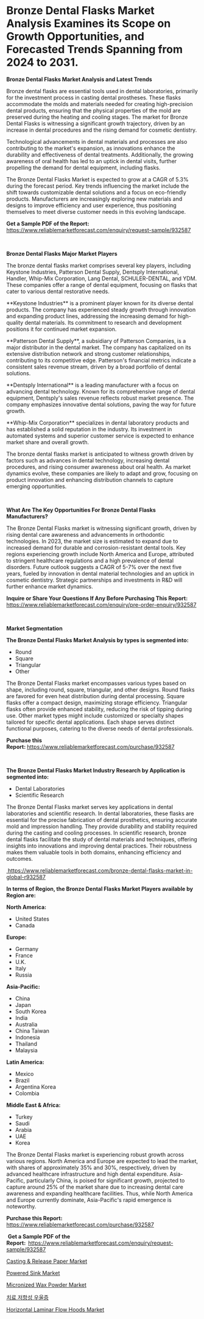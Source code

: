 <p><h1>Bronze Dental Flasks Market Analysis Examines its Scope on Growth Opportunities, and Forecasted Trends Spanning from 2024 to 2031.</h1></p><p><strong>Bronze Dental Flasks Market Analysis and Latest Trends</strong></p>
<p><p>Bronze dental flasks are essential tools used in dental laboratories, primarily for the investment process in casting dental prostheses. These flasks accommodate the molds and materials needed for creating high-precision dental products, ensuring that the physical properties of the mold are preserved during the heating and cooling stages. The market for Bronze Dental Flasks is witnessing a significant growth trajectory, driven by an increase in dental procedures and the rising demand for cosmetic dentistry. </p><p>Technological advancements in dental materials and processes are also contributing to the market's expansion, as innovations enhance the durability and effectiveness of dental treatments. Additionally, the growing awareness of oral health has led to an uptick in dental visits, further propelling the demand for dental equipment, including flasks.</p><p>The Bronze Dental Flasks Market is expected to grow at a CAGR of 5.3% during the forecast period. Key trends influencing the market include the shift towards customizable dental solutions and a focus on eco-friendly products. Manufacturers are increasingly exploring new materials and designs to improve efficiency and user experience, thus positioning themselves to meet diverse customer needs in this evolving landscape.</p></p>
<p><strong>Get a Sample PDF of the Report:&nbsp;</strong> <a href="https://www.reliablemarketforecast.com/enquiry/request-sample/932587?utm_campaign=1102&utm_medium=2&utm_source=Github&utm_content=ia&utm_term=03122024&utm_id=bronze-dental-flasks">https://www.reliablemarketforecast.com/enquiry/request-sample/932587</a></p>
<p>&nbsp;</p>
<p><strong>Bronze Dental Flasks Major Market Players</strong></p>
<p><p>The bronze dental flasks market comprises several key players, including Keystone Industries, Patterson Dental Supply, Dentsply International, Handler, Whip-Mix Corporation, Lang Dental, SCHULER-DENTAL, and YDM. These companies offer a range of dental equipment, focusing on flasks that cater to various dental restorative needs.</p><p>**Keystone Industries** is a prominent player known for its diverse dental products. The company has experienced steady growth through innovation and expanding product lines, addressing the increasing demand for high-quality dental materials. Its commitment to research and development positions it for continued market expansion.</p><p>**Patterson Dental Supply**, a subsidiary of Patterson Companies, is a major distributor in the dental market. The company has capitalized on its extensive distribution network and strong customer relationships, contributing to its competitive edge. Patterson's financial metrics indicate a consistent sales revenue stream, driven by a broad portfolio of dental solutions.</p><p>**Dentsply International** is a leading manufacturer with a focus on advancing dental technology. Known for its comprehensive range of dental equipment, Dentsply's sales revenue reflects robust market presence. The company emphasizes innovative dental solutions, paving the way for future growth.</p><p>**Whip-Mix Corporation** specializes in dental laboratory products and has established a solid reputation in the industry. Its investment in automated systems and superior customer service is expected to enhance market share and overall growth.</p><p>The bronze dental flasks market is anticipated to witness growth driven by factors such as advances in dental technology, increasing dental procedures, and rising consumer awareness about oral health. As market dynamics evolve, these companies are likely to adapt and grow, focusing on product innovation and enhancing distribution channels to capture emerging opportunities.</p></p>
<p>&nbsp;</p>
<p><strong>What Are The Key Opportunities For Bronze Dental Flasks Manufacturers?</strong></p>
<p><p>The Bronze Dental Flasks market is witnessing significant growth, driven by rising dental care awareness and advancements in orthodontic technologies. In 2023, the market size is estimated to expand due to increased demand for durable and corrosion-resistant dental tools. Key regions experiencing growth include North America and Europe, attributed to stringent healthcare regulations and a high prevalence of dental disorders. Future outlook suggests a CAGR of 5-7% over the next five years, fueled by innovation in dental material technologies and an uptick in cosmetic dentistry. Strategic partnerships and investments in R&D will further enhance market dynamics.</p></p>
<p><strong>Inquire or Share Your Questions If Any Before Purchasing This Report:</strong> <a href="https://www.reliablemarketforecast.com/enquiry/pre-order-enquiry/932587?utm_campaign=1102&utm_medium=2&utm_source=Github&utm_content=ia&utm_term=03122024&utm_id=bronze-dental-flasks">https://www.reliablemarketforecast.com/enquiry/pre-order-enquiry/932587</a></p>
<p>&nbsp;</p>
<p><strong>Market Segmentation</strong></p>
<p><strong>The Bronze Dental Flasks Market Analysis by types is segmented into:</strong></p>
<p><ul><li>Round</li><li>Square</li><li>Triangular</li><li>Other</li></ul></p>
<p><p>The Bronze Dental Flasks market encompasses various types based on shape, including round, square, triangular, and other designs. Round flasks are favored for even heat distribution during dental processing. Square flasks offer a compact design, maximizing storage efficiency. Triangular flasks often provide enhanced stability, reducing the risk of tipping during use. Other market types might include customized or specialty shapes tailored for specific dental applications. Each shape serves distinct functional purposes, catering to the diverse needs of dental professionals.</p></p>
<p><strong>Purchase this Report:&nbsp;</strong><a href="https://www.reliablemarketforecast.com/purchase/932587?utm_campaign=1102&utm_medium=2&utm_source=Github&utm_content=ia&utm_term=03122024&utm_id=bronze-dental-flasks">https://www.reliablemarketforecast.com/purchase/932587</a></p>
<p>&nbsp;</p>
<p><strong>The Bronze Dental Flasks Market Industry Research by Application is segmented into:</strong></p>
<p><ul><li>Dental Laboratories</li><li>Scientific Research</li></ul></p>
<p><p>The Bronze Dental Flasks market serves key applications in dental laboratories and scientific research. In dental laboratories, these flasks are essential for the precise fabrication of dental prosthetics, ensuring accurate mold and impression handling. They provide durability and stability required during the casting and cooling processes. In scientific research, bronze dental flasks facilitate the study of dental materials and techniques, offering insights into innovations and improving dental practices. Their robustness makes them valuable tools in both domains, enhancing efficiency and outcomes.</p></p>
<p><a href="https://www.reliablemarketforecast.com/bronze-dental-flasks-market-in-global-r932587?utm_campaign=1102&utm_medium=2&utm_source=Github&utm_content=ia&utm_term=03122024&utm_id=bronze-dental-flasks">&nbsp;https://www.reliablemarketforecast.com/bronze-dental-flasks-market-in-global-r932587</a></p>
<p><strong>In terms of Region, the Bronze Dental Flasks Market Players available by Region are:</strong></p>
<p>
    <p> <strong> North America: </strong>
        <ul>
            <li>United States</li>
            <li>Canada</li>
        </ul>
        </p> 
    <p> <strong> Europe: </strong>
        <ul>
            <li>Germany</li>
            <li>France</li>
            <li>U.K.</li>
            <li>Italy</li>
            <li>Russia</li>
        </ul>
        </p> 
    <p> <strong> Asia-Pacific: </strong>
        <ul>
            <li>China</li>
            <li>Japan</li>
            <li>South Korea</li>
            <li>India</li>
            <li>Australia</li>
            <li>China Taiwan</li>
            <li>Indonesia</li>
            <li>Thailand</li>
            <li>Malaysia</li>
        </ul>
        </p> 
    <p> <strong> Latin America: </strong>
        <ul>
            <li>Mexico</li>
            <li>Brazil</li>
            <li>Argentina Korea</li>
            <li>Colombia</li>
        </ul>
        </p> 
    <p> <strong> Middle East & Africa: </strong>
        <ul>
            <li>Turkey</li>
            <li>Saudi</li>
            <li>Arabia</li>
            <li>UAE</li>
            <li>Korea</li>
        </ul>
    </p>
    </p>
<p><p>The Bronze Dental Flasks market is experiencing robust growth across various regions. North America and Europe are expected to lead the market, with shares of approximately 35% and 30%, respectively, driven by advanced healthcare infrastructure and high dental expenditure. Asia-Pacific, particularly China, is poised for significant growth, projected to capture around 25% of the market share due to increasing dental care awareness and expanding healthcare facilities. Thus, while North America and Europe currently dominate, Asia-Pacific's rapid emergence is noteworthy.</p></p>
<p><strong>Purchase this Report: </strong><a href="https://www.reliablemarketforecast.com/purchase/932587?utm_campaign=1102&utm_medium=2&utm_source=Github&utm_content=ia&utm_term=03122024&utm_id=bronze-dental-flasks">https://www.reliablemarketforecast.com/purchase/932587</a></p>
<p>&nbsp;<strong>Get a Sample PDF of the Report:&nbsp;&nbsp;</strong><a href="https://www.reliablemarketforecast.com/enquiry/request-sample/932587?utm_campaign=1102&utm_medium=2&utm_source=Github&utm_content=ia&utm_term=03122024&utm_id=bronze-dental-flasks">https://www.reliablemarketforecast.com/enquiry/request-sample/932587</a></p>
<p><strong></strong></p>
<p><p><a href="https://issuu.com/reportprime-2/docs/casting-release-paper-market-size-2030.pptx?utm_campaign=1102&utm_medium=2&utm_source=Github&utm_content=ia&utm_term=03122024&utm_id=bronze-dental-flasks">Casting & Release Paper Market</a></p><p><a href="https://www.linkedin.com/pulse/insights-global-powered-sink-market-forecasted-growth-63-regional-853af?utm_campaign=1102&utm_medium=2&utm_source=Github&utm_content=ia&utm_term=03122024&utm_id=bronze-dental-flasks">Powered Sink Market</a></p><p><a href="https://issuu.com/reportprime-2/docs/micronized-wax-powder-market-size-2030.pptx?utm_campaign=1102&utm_medium=2&utm_source=Github&utm_content=ia&utm_term=03122024&utm_id=bronze-dental-flasks">Micronized Wax Powder Market</a></p><p><a href="https://github.com/laholand/Market-Research-Report-List-6/blob/main/95055064512.md?utm_campaign=1102&utm_medium=2&utm_source=Github&utm_content=ia&utm_term=03122024&utm_id=bronze-dental-flasks">치료 저항성 우울증</a></p><p><a href="https://www.linkedin.com/pulse/global-horizontal-laminar-flow-hoods-market-product-types-applications-wskrf?utm_campaign=1102&utm_medium=2&utm_source=Github&utm_content=ia&utm_term=03122024&utm_id=bronze-dental-flasks">Horizontal Laminar Flow Hoods Market</a></p></p>